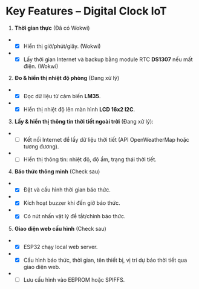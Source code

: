 
# Key Features – Digital Clock IoT

1. **Thời gian thực** (Đã có Wokwi)
  
*  - [x] Hiển thị giờ/phút/giây. (Wokwi)
*  - [x] Lấy thời gian Internet và backup bằng module RTC **DS1307** nếu mất điện. (Wokwi)
2. **Đo & hiển thị nhiệt độ phòng** (Đang xử lý)
  
*  - [x] Đọc dữ liệu từ cảm biến **LM35**.
*  - [x] Hiển thị nhiệt độ lên màn hình **LCD 16x2 I2C**.
3. **Lấy & hiển thị thông tin thời tiết ngoài trời** (Đang xử lý):
  
*  - [ ] Kết nối Internet để lấy dữ liệu thời tiết (API OpenWeatherMap hoặc tương đương).
*  - [ ] Hiển thị thông tin: nhiệt độ, độ ẩm, trạng thái thời tiết.
4. **Báo thức thông minh** (Check sau)
  
*  - [x] Đặt và cấu hình thời gian báo thức.
*  - [x] Kích hoạt buzzer khi đến giờ báo thức.
*  - [x] Có nút nhấn vật lý để tắt/chỉnh báo thức.
5. **Giao diện web cấu hình** (Check sau)

* - [x] ESP32 chạy local web server.
*  - [x] Cấu hình báo thức, thời gian, tên thiết bị, vị trí dự báo thời tiết qua giao diện web.
*  - [ ] Lưu cấu hình vào EEPROM hoặc SPIFFS.
